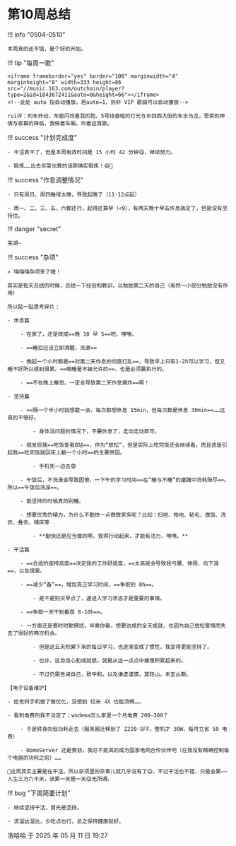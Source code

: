 # 第10周总结

!!! info "0504-0510"

    本周真的还不错，是个好的开始。
    
!!! tip "每周一歌"

    <iframe frameborder="yes" border="100" marginwidth="4" marginheight="0" width=333 height=86 src="//music.163.com/outchain/player?type=2&id=1843672411&auto=0&height=66"></iframe>
    <!--此处 auto 指自动播放，若auto=1，则非 VIP 歌曲可以自动播放-->

    rui评：列车开动，车窗闪烁着我的脸。5号线昏暗的灯光与东四西大街的车水马龙，思索的神情与夜幕的降临，我倚着车厢，听着这首歌。

!!! success "计划完成度"

    - 干活真干了，但是本周有效时间是 15 小时 42 分钟😋，继续努力。
    
    - 锻炼……出去买菜也算的话那确实锻炼！😆🥬
    
!!! success "作息调整情况"

    - 只有周日、周四睡得太晚，导致起晚了（11-12点起）

    - 周一、二、三、五、六都还行，起得还算早（<9），有两天晚十早五作息搞定了，但是没有坚持住。

!!! danger "secret"

    芜湖~

!!! success "杂项"

    > 嗨嗨嗨杂项来了嗷！

    其实是每天总结的时候，总结一下经验和教训，以勉励第二天的自己（虽然一小部分勉励没有作用）

    所以贴一贴思考碎片：

    - 休息篇
        
        - 在家了，还是改成==晚 10 早 5==吧，嘿嘿。
        
        - ==睡后应该立即清醒，洗漱==
        
        - 晚起一个小时都是==对第二天作息的彻底打乱==，导致早上只有1-2h可以学习，但又睡不好所以感到很累。==晚睡是不被允许的==，也是必须要执行的。
        
        - ==不在晚上睡觉，一定会导致第二天作息爆炸==啊！
    
    - 坚持篇
        
        - ==隔一个半小时就想歇一会，每次都想休息 15min，但每次都是休息 30min==……这真的不够好。
            
            - 身体没问题的情况下，不要休息了，走动走动即可。
        
        - 我发现我==吃饭爱看B站==，作为“放松”，但是实际上吃完饭还会继续看，而且这是引起我==吃完饭就回床上躺一个小时==的主要原因。
            
            - 手机死一边去😨
        
        - 午饭后，不洗澡会导致困倦，一下午的学习时间==在“睡与不睡”的磨蹭中消耗殆尽==。所以==午饭后洗澡==。
        
        - 能坚持的时候真的别睡。
        
        - 想要优秀的精力，为什么不勤快一点做做家务呢？比如：扫地、拖地、粘毛、做饭、洗衣、叠衣、铺床等
            
            - **勤快还是应当做的啊，我得行动起来，才能有活力，嘿嘿。**
    
    - 干活篇
        
        - ==合适的座椅高度==决定我的工作舒适度，==太高就会导致我弓腰、伸颈、向下滑==，以及很累。
        
        - ==减少“备”==，增加真正学习时间，==争取到 8h==。
            
            - 是不是别买早点了，速进入学习状态才是重要的事情。
        
        - ==争取一天干到番茄 8-10h==。
        
        - 一方面还是要时时勤拂拭，毕竟你看，想要达成的全天成就，也因为自己放松警惕而失去了很好的两次机会。
            
            - 但是这五天积累下来的每日学习，也逐渐变成了惯性，我变得更能坚持了。
            
            - 也许，这自信心和成就感，就是从这一点点中缓慢积累起来的。
            
            - 不过仍需告诫自己，致中和，以及谦虚谨慎，莫轻山，未至山巅。

    【电子设备维护】

    - 给老妈手机做了做优化，没想到 红米 4X 也能流畅……
    
    - 看到电费的我不淡定了：wodema怎么家里一个月电费 200-300？
        
        - 于是转身向低功耗走去（服务器迁移到了 Z220-SFF，整机才 30W，每月立省 50 电费）
        
        - HomeServer 还是费劲，我总不能真的成为国家电网合作伙伴吧（在我没有精确控制每个电器的功耗之前）……

    🥰这周其实主要是在干活，所以杂项里的杂事儿就几乎没有了😋，不过干活也不错，只是会累——人生三万六千天，该累一天是一天😋无所谓。

!!! bug "下周简要计划"

    - 继续坚持干活，首先是坚持。
    
    - 该溜达溜达，少吃点也行，总之保持健康就好。

浩哈哈 于 2025 年 05 月 11 日 19:27